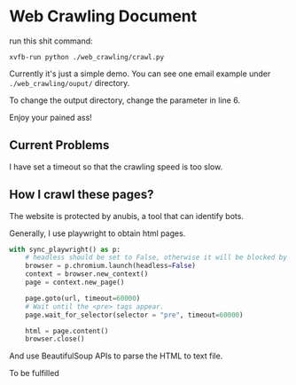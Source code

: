 # Web Crawling Document

run this shit command: 

```
xvfb-run python ./web_crawling/crawl.py
```
Currently it's just a simple demo. You can see one email example under `./web_crawling/ouput/` directory. 

To change the output directory, change the parameter in line 6. 

Enjoy your pained ass!

## Current Problems

I have set a timeout so that the crawling speed is too slow.


## How I crawl these pages?

The website is protected by anubis, a tool that can identify bots. 

Generally, I use playwright to obtain html pages.

```python
with sync_playwright() as p:
    # headless should be set to False, otherwise it will be blocked by anubis. 
    browser = p.chromium.launch(headless=False)
    context = browser.new_context()
    page = context.new_page()

    page.goto(url, timeout=60000)
    # Wait until the <pre> tags appear. 
    page.wait_for_selector(selector = "pre", timeout=60000)  

    html = page.content()
    browser.close()
```

And use BeautifulSoup APIs to parse the HTML to text file. 

To be fulfilled

